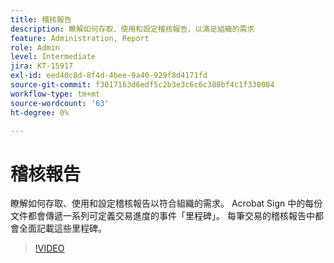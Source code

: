 ```yaml
---
title: 稽核報告
description: 瞭解如何存取、使用和設定稽核報告，以滿足組織的需求
feature: Administration, Report
role: Admin
level: Intermediate
jira: KT-15917
exl-id: eed40c8d-8f4d-4bee-9a40-929f8d4171fd
source-git-commit: f3017163d6edf5c2b3e3c6c6c388bf4c1f338084
workflow-type: tm+mt
source-wordcount: '63'
ht-degree: 0%

---
```


# 稽核報告

瞭解如何存取、使用和設定稽核報告以符合組織的需求。 Acrobat Sign 中的每份文件都會傳遞一系列可定義交易進度的事件「里程碑」。 每筆交易的稽核報告中都會全面記載這些里程碑。

>[!VIDEO](https://video.tv.adobe.com/v/3432661?quality=12&learn=on&hidetitle=true)
